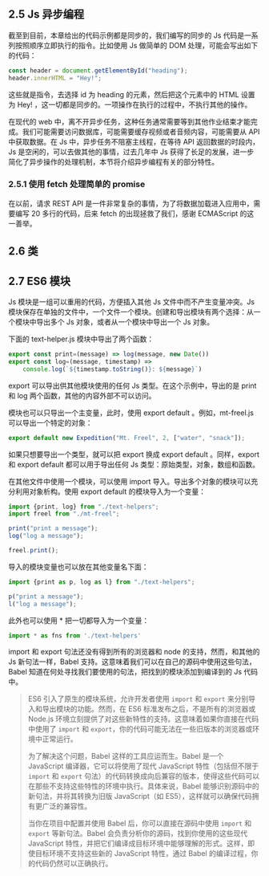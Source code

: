 
## 2.5 Js 异步编程

截至到目前，本章给出的代码示例都是同步的，我们编写的同步的 Js 代码是一系列按照顺序立即执行的指令。比如使用 Js 做简单的 DOM 处理，可能会写出如下的代码：

```js
const header = document.getElementById("heading");
header.innerHTML = "Hey!";
```

这些就是指令，去选择 id 为 heading 的元素，然后把这个元素中的 HTML 设置为 Hey! ，这一切都是同步的。一项操作在执行的过程中，不执行其他的操作。

在现代的 web 中，离不开异步任务，这种任务通常需要等到其他作业结束才能完成。我们可能需要访问数据库，可能需要缓存视频或者音频内容，可能需要从 API 中获取数据。在 Js 中，异步任务不阻塞主线程，在等待 API 返回数据的时段内，Js 是空闲的，可以去做其他的事情，过去几年中 Js 获得了长足的发展，进一步简化了异步操作的处理机制，本节将介绍异步编程有关的部分特性。

### 2.5.1 使用 fetch 处理简单的 promise

在以前，请求 REST API 是一件非常复杂的事情，为了将数据加载进入应用中，需要编写 20 多行的代码，后来 fetch 的出现拯救了我们，感谢 ECMAScript 的这一善举。



## 2.6 类

## 2.7 ES6 模块

Js 模块是一组可以重用的代码，方便插入其他 Js 文件中而不产生变量冲突。Js 模块保存在单独的文件中，一个文件一个模块。创建和导出模块有两个选择：从一个模块中导出多个 Js 对象，或者从一个模块中导出一个 Js 对象。

下面的 text-helper.js 模块中导出了两个函数：

```js
export const print=(message) => log(message, new Date())
export const log=(message, timestamp) => 
	console.log(`${timestamp.toString()}: ${message}`)
```

export 可以导出供其他模块使用的任何 Js 类型。在这个示例中，导出的是 print 和 log 两个函数，其他的内容外部不可以访问。

模块也可以只导出一个主变量，此时，使用 export default 。例如，mt-freel.js 可以导出一个特定的对象：

```js
export default new Expedition("Mt. Freel", 2, ["water", "snack"]);
```

如果只想要导出一个类型，就可以把 export 换成 export default 。同样，export 和 export default 都可以用于导出任何 Js 类型：原始类型，对象，数组和函数。

在其他文件中使用一个模块，可以使用 import 导入。导出多个对象的模块可以充分利用对象析构。使用 export default 的模块导入为一个变量：

```js
import {print, log} from "./text-helpers";
import freel from "./mt-freel";

print("print a message");
log("log a message");

freel.print();
```

导入的模块变量也可以放在其他变量名下面：

```js
import {print as p, log as l} from "./text-helpers";

p("print a message");
l("log a message");
```

此外也可以使用 * 把一切都导入为一个变量：

```js
import * as fns from './text-helpers'
```

import 和 export 句法还没有得到所有的浏览器和 node 的支持，然而，和其他的 Js 新句法一样，Babel 支持。这意味着我们可以在自己的源码中使用这些句法，Babel 知道在何处寻找我们要使用的句法，把找到的模块添加到编译到的 Js 代码中。

> ES6 引入了原生的模块系统，允许开发者使用 `import` 和 `export` 来分别导入和导出模块的功能。然而，在 ES6 标准发布之后，不是所有的浏览器或 Node.js 环境立刻提供了对这些新特性的支持。这意味着如果你直接在代码中使用了 `import` 和 `export`，你的代码可能无法在一些旧版本的浏览器或环境中正常运行。
> 
> 为了解决这个问题，Babel 这样的工具应运而生。Babel 是一个 JavaScript 编译器，它可以将使用了现代 JavaScript 特性（包括但不限于 `import` 和 `export` 句法）的代码转换成向后兼容的版本，使得这些代码可以在那些不支持这些特性的环境中执行。具体来说，Babel 能够识别源码中的新句法，并将其转换为旧版 JavaScript（如 ES5），这样就可以确保代码拥有更广泛的兼容性。
> 
> 当你在项目中配置并使用 Babel 后，你可以直接在源码中使用 `import` 和 `export` 等新句法。Babel 会负责分析你的源码，找到你使用的这些现代 JavaScript 特性，并把它们编译成目标环境中能够理解的形式。这样，即使目标环境不支持这些新的 JavaScript 特性，通过 Babel 的编译过程，你的代码仍然可以正确执行。

